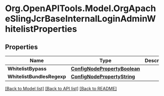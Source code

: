 # Org.OpenAPITools.Model.OrgApacheSlingJcrBaseInternalLoginAdminWhitelistProperties
## Properties

Name | Type | Description | Notes
------------ | ------------- | ------------- | -------------
**WhitelistBypass** | [**ConfigNodePropertyBoolean**](ConfigNodePropertyBoolean.md) |  | [optional] 
**WhitelistBundlesRegexp** | [**ConfigNodePropertyString**](ConfigNodePropertyString.md) |  | [optional] 

[[Back to Model list]](../README.md#documentation-for-models) [[Back to API list]](../README.md#documentation-for-api-endpoints) [[Back to README]](../README.md)

